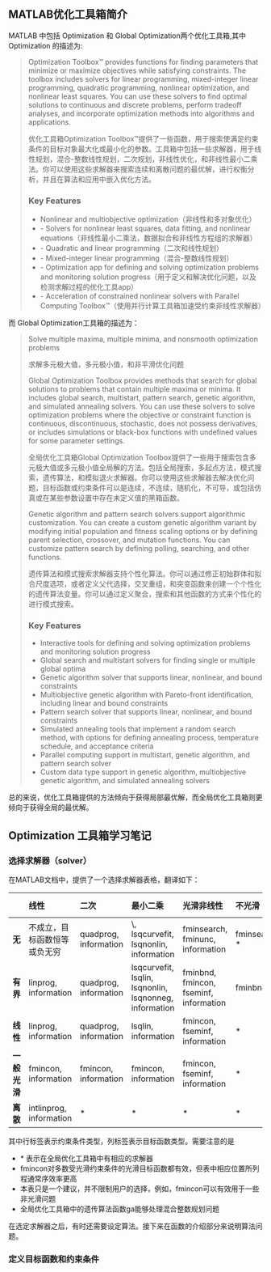 
## MATLAB优化工具箱简介

MATLAB 中包括 Optimization 和 Global Optimization两个优化工具箱,其中 Optimization 的描述为:
<blockquote>
Optimization Toolbox™ provides functions for finding parameters that minimize or maximize objectives while satisfying constraints. The toolbox includes solvers for linear programming, mixed-integer linear programming, quadratic programming, nonlinear optimization, and nonlinear least squares.  You can use these solvers to find optimal solutions to continuous and discrete problems, perform tradeoff analyses, and incorporate optimization methods into algorithms and applications.
  
优化工具箱Optimization Toolbox™提供了一些函数，用于搜索使满足约束条件的目标对象最大化或最小化的参数。工具箱中包括一些求解器，用于线性规划，混合-整数线性规划，二次规划，非线性优化，和非线性最小二乘法。你可以使用这些求解器来搜索连续和离散问题的最优解，进行权衡分析，并且在算法和应用中嵌入优化方法。

<H3>Key Features</H3>
<ul>
<li> Nonlinear and multiobjective optimization（非线性和多对象优化）</li>
<li>- Solvers for nonlinear least squares, data fitting, and nonlinear equations（非线性最小二乘法，数据拟合和非线性方程组的求解器）</li>
<li>- Quadratic and linear programming（二次和线性规划）</li>
<li>- Mixed-integer linear programming（混合-整数线性规划）</li>
<li>- Optimization app for defining and solving optimization problems and monitoring solution progress（用于定义和解决优化问题，以及检测求解过程的优化工具app）</li>
<li>- Acceleration of constrained nonlinear solvers with Parallel Computing Toolbox™（使用并行计算工具箱加速受约束非线性求解器）</li>
</ul>
</blockquote>
而 Global Optimization工具箱的描述为：
<blockquote>
  Solve multiple maxima, multiple minima, and nonsmooth optimization problems
  
  求解多元极大值，多元极小值，和非平滑优化问题
  
  Global Optimization Toolbox provides methods that search for global solutions to problems that contain multiple maxima or minima. It includes global search, multistart, pattern search, genetic algorithm, and simulated annealing solvers. You can use these solvers to solve optimization problems where the objective or constraint function is continuous, discontinuous, stochastic, does not possess derivatives, or includes simulations or black-box functions with undefined values for some parameter settings.
  
  全局优化工具箱Global Optimization Toolbox提供了一些用于搜索包含多元极大值或多元极小值全局解的方法。包括全局搜索，多起点方法，模式搜索，遗传算法，和模拟退火求解器。你可以使用这些求解器去解决优化问题，目标函数或约束条件可以是连续，不连续，随机化，不可导，或包括仿真或在某些参数设置中存在未定义值的黑箱函数。
  
  Genetic algorithm and pattern search solvers support algorithmic customization. You can create a custom genetic algorithm variant by modifying initial population and fitness scaling options or by defining parent selection, crossover, and mutation functions. You can customize pattern search by defining polling, searching, and other functions.
  
  遗传算法和模式搜索求解器支持个性化算法。你可以通过修正初始群体和拟合尺度选项，或者定义父代选择，交叉重组，和突变函数来创建一个个性化的遗传算法变量。你可以通过定义聚合，搜索和其他函数的方式来个性化的进行模式搜索。
  
<H3>Key Features</H3>
 <ul>
<li>Interactive tools for defining and solving optimization problems and monitoring solution progress</li>
<li>Global search and multistart solvers for finding single or multiple global optima</li>
<li>Genetic algorithm solver that supports linear, nonlinear, and bound constraints</li>
<li>Multiobjective genetic algorithm with Pareto-front identification, including linear and bound constraints</li>
<li>Pattern search solver that supports linear, nonlinear, and bound constraints</li>
<li>Simulated annealing tools that implement a random search method, with options for defining annealing process, temperature schedule, and acceptance criteria</li>
<li>Parallel computing support in multistart, genetic algorithm, and pattern search solver </li>
<li>Custom data type support in genetic algorithm, multiobjective genetic algorithm, and simulated annealing solvers</li>
</ul>
</blockquote>

总的来说，优化工具箱提供的方法倾向于获得局部最优解，而全局优化工具箱则更倾向于获得全局的最优解。

## Optimization 工具箱学习笔记

### 选择求解器（solver）
在MATLAB文档中，提供了一个选择求解器表格，翻译如下：


|       |线性   |二次  |最小二乘  |光滑非线性  |不光滑  |
|:------|:-----|:-----|:--------|:----------|:------|
|**无**|不成立，目标函数恒等或负无穷|quadprog, information|\\, lsqcurvefit, lsqnonlin, information|fminsearch, fminunc, information|fminsearsh, * |
|**有界**|linprog, information|quadprog, information|lsqcurvefit, lsqlin, lsqnonlin, lsqnonneg, information|fminbnd, fmincon, fseminf, information|fminbnd, * |
|**线性**|linprog, information|quadprog, information|lsqlin, information|fmincon, fseminf, information| * |
|**一般光滑**|fmincon, information|fmincon, information|fmincon, information|fmincon, fseminf, information|* |
|**离散**|intlinprog, information|* |* |* |* |

其中行标签表示约束条件类型，列标签表示目标函数类型。需要注意的是
 <ul>
<li>* 表示在全局优化工具箱中有相应的求解器</li>
<li>fmincon对多数受光滑约束条件的光滑目标函数都有效，但表中相应位置所列程通常序效率更高</li>
<li>本表只是一个建议，并不限制用户的选择，例如，fmincon可以有效用于一些非光滑问题</li>
<li>全局优化工具箱中的遗传算法函数ga能够处理混合整数规划问题</li>
</ul>

在选定求解器之后，有时还需要设定算法。接下来在函数的介绍部分来说明算法问题。

### 定义目标函数和约束条件
